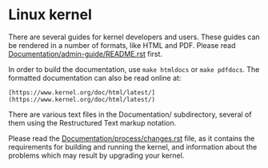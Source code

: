 # Linux kernel

There are several guides for kernel developers and users. These guides can
be rendered in a number of formats, like HTML and PDF. Please read
[Documentation/admin-guide/README.rst](https://github.com/torvalds/linux/blob/master/Documentation/admin-guide/README.rst) first.

In order to build the documentation, use ```make htmldocs``` or
```make pdfdocs```.  The formatted documentation can also be read online at:

    [https://www.kernel.org/doc/html/latest/](https://www.kernel.org/doc/html/latest/)

There are various text files in the Documentation/ subdirectory,
several of them using the Restructured Text markup notation.

Please read the [Documentation/process/changes.rst](https://github.com/torvalds/linux/blob/master/Documentation/process/changes.rst) file, as it contains the
requirements for building and running the kernel, and information about
the problems which may result by upgrading your kernel.
